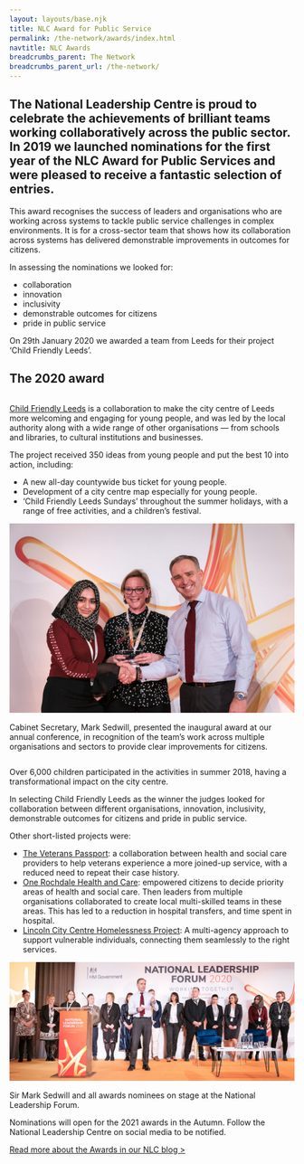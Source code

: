 ```yaml
---
layout: layouts/base.njk
title: NLC Award for Public Service
permalink: /the-network/awards/index.html
navtitle: NLC Awards
breadcrumbs_parent: The Network
breadcrumbs_parent_url: /the-network/
---
```


<div class="header-block highlight">
	<div class="container container--sm">
		<h2 class="no-margin">The National Leadership Centre is proud to celebrate the achievements of brilliant teams working collaboratively across the public sector. In 2019 we launched nominations for the first year of the NLC Award for Public Services and were pleased to receive a fantastic selection of entries.</h2>
	</div>
</div>

<div class="container container--sm vertical-padding">

This award recognises the success of leaders and organisations who are working across systems to tackle public service challenges in complex environments. It is for a cross-sector team that shows how its collaboration across systems has delivered demonstrable improvements in outcomes for citizens.

<p class="no-margin">In assessing the nominations we looked for:</p>
<ul>
	<li>collaboration</li>
	<li>innovation</li>
	<li>inclusivity</li>
	<li>demonstrable outcomes for citizens</li>
	<li>pride in public service</li>
</ul>

<p class="no-margin">On 29th January 2020 we awarded a team from Leeds for their project ‘Child Friendly Leeds’.</p>

</div>

<div class="container container--wide vertical-padding">
	<div class="section-header section-header--narrow">
		<h2 class="section-header__text"><span>The 2020 award</span></h2>
	</div>
</div>

<div class="container container-sm container--two-col">
	<div class="column">
		<p class="h3-style"><a href="https://twitter.com/Child_Leeds">Child Friendly Leeds</a> is a collaboration to make the city centre of Leeds more welcoming and engaging for young people, and was led by the local authority along with a wide range of other organisations — from schools and libraries, to cultural institutions and businesses. </p>
		<p class="no-margin">The project received 350 ideas from young people and put the best 10 into action, including:</p>
		<ul>
			<li>A new all-day countywide bus ticket for young people.</li>
			<li>Development of a city centre map especially for young people.</li>
			<li>‘Child Friendly Leeds Sundays’ throughout the summer holidays, with a range of free activities, and a children’s festival.</li>
		</ul>
	</div>
	<div class="column">
		<img class="media-full-width" src="../../static/img/network/awards-page.jpg" alt="Image of Cabinet Secretary, Mark Sedwill, presented the inaugural award at our annual conference, in recognition of the team’s work across multiple organisations and sectors to provide clear improvements for citizens."/>
		<p class="supporting-text">Cabinet Secretary, Mark Sedwill, presented the inaugural award at our annual conference, in recognition of the team’s work across multiple organisations and sectors to provide clear improvements for citizens.</p>
	</div>
</div>

<div class="container container--sm vertical-padding">

Over 6,000 children participated in the activities in summer 2018, having a transformational impact on the city centre.

In selecting Child Friendly Leeds as the winner the judges looked for collaboration between different organisations, innovation, inclusivity, demonstrable outcomes for citizens and pride in public service.

<p class="no-margin">Other short-listed projects were:</p>

- [The Veterans Passport](https://www.stockport.nhs.uk/news_13449): a collaboration between health and social care providers to help veterans experience a more joined-up service, with a reduced need to repeat their case history.
- [One Rochdale Health and Care](https://twitter.com/OneRochdaleHC): empowered citizens to decide priority areas of health and social care. Then leaders from multiple organisations collaborated to create local multi-skilled teams in these areas. This has led to a reduction in hospital transfers, and time spent in hospital.
- [Lincoln City Centre Homelessness Project](https://www.lincoln.gov.uk/downloads/file/811/lincolnshire-rough-sleeping-strategy-2019-to-2021): A multi-agency approach to support vulnerable individuals, connecting them seamlessly to the right services.

<img class="media-full-width" src="../../static/img/network/awards-page-2.jpg" alt="Image of Sir Mark Sedwill and all awards nominees on stage at the National Leadership Forum."/>
<p class="supporting-text">Sir Mark Sedwill and all awards nominees on stage at the National Leadership Forum.</p>

Nominations will open for the 2021 awards in the Autumn. Follow the National Leadership Centre on social media to be notified.

[Read more about the Awards in our NLC blog >](https://medium.com/national-leadership-centre/nlc-award-for-public-service-shortlist-d9140f46801)

</div>
